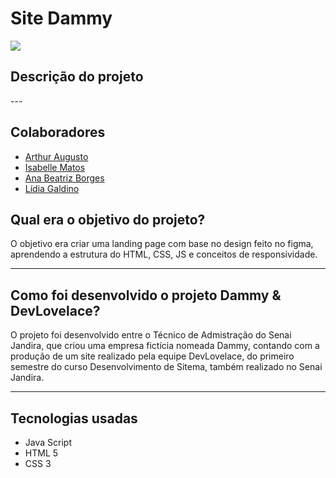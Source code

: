 <h1>Site Dammy</h1>

<p>

<img src="https://img.shields.io/badge/status-finalizado-green"/>

</p>

<h2>Descrição do projeto</h1>
---
<p> </p>


<h2>Colaboradores</h2>
<ul>
    <li>
        <a href="https://github.com/arthuraugusn">Arthur Augusto</a> 
    </li>
    <li> 
        <a href="https://github.com/isabellematos">Isabelle Matos</a> 
    </li>
    <li>
        <a href="https://github.com/AnaBeatrizSilvaBorges">Ana Beatriz Borges <a> 
    </li>
    <li> 
        <a href="https://github.com/lidiagaldino">Lídia Galdino </a> 
    </li>
</ul>

## Qual era o objetivo do projeto?
O objetivo era criar uma landing page com base no design feito no figma, aprendendo a estrutura do HTML, CSS, JS  e conceitos de responsividade.

---

## Como foi desenvolvido o projeto Dammy & DevLovelace?
 O projeto foi desenvolvido entre o Técnico de Admistração do Senai Jandira, que criou uma empresa fictícia nomeada Dammy, contando com  a produção de um site realizado pela equipe DevLovelace, do primeiro semestre do curso Desenvolvimento de Sitema, também realizado no Senai Jandira.

---


<h2> Tecnologias usadas </h2>

<ul>
    <li>Java Script</li>
    <li>HTML 5</li>
    <li>CSS 3</li>
</ul>